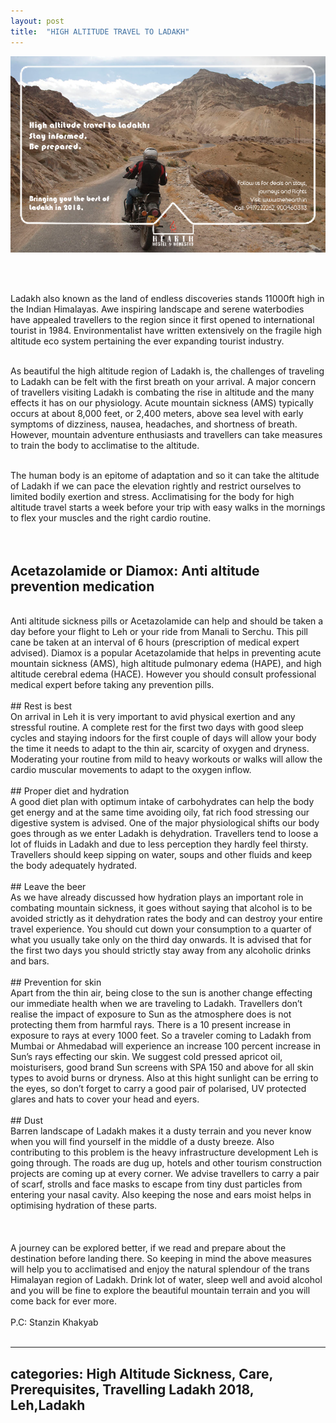 ```yaml
---
layout: post
title:  "HIGH ALTITUDE TRAVEL TO LADAKH"
---
```


![HighaltitudeTravel](/images/blogs_1.png)

<br/><br/>

Ladakh also known as the land of endless discoveries stands 11000ft high in the Indian Himalayas. Awe inspiring landscape and serene waterbodies have appealed travellers to the region since it first opened to international tourist in 1984. Environmentalist have written extensively on the fragile high altitude eco system pertaining the ever expanding tourist industry.
<br/><br/>

As beautiful the high altitude region of Ladakh is, the challenges of traveling to Ladakh can be felt with the first breath on your arrival. A major concern of travellers visiting Ladakh is combating the rise in altitude and the many effects it has on our physiology. Acute mountain sickness (AMS) typically occurs at about 8,000 feet, or 2,400 meters, above sea level with early symptoms of dizziness, nausea, headaches, and shortness of breath. However, mountain adventure enthusiasts and travellers can take measures to train the body to acclimatise to the altitude.
<br/><br/>

The human body is an epitome of adaptation and so it can take the altitude of Ladakh if we can pace the elevation rightly and restrict ourselves to limited bodily exertion and stress. Acclimatising for the body for high altitude travel starts a week before your trip with easy walks in the mornings to flex your muscles and the right cardio routine.
<br/><br/><br/>
## Acetazolamide or Diamox: Anti altitude prevention medication 
<br/>
Anti altitude sickness pills or Acetazolamide can help and should be taken a day before your flight to Leh or your ride from Manali to Serchu. This pill cane be taken at an interval of 6 hours (prescription of medical expert advised). Diamox is a popular Acetazolamide that helps in preventing acute mountain sickness (AMS), high altitude pulmonary edema (HAPE), and high altitude cerebral edema (HACE). However you should consult professional medical expert before taking any prevention pills.   
<br/><br/>
## Rest is best
<br/>
On arrival in Leh it is very important to avid physical exertion and any stressful routine. A complete rest for the first two days with good sleep cycles and staying indoors for the first couple of days will allow your body the time it needs to adapt to the thin air, scarcity of oxygen and dryness. Moderating your routine from mild to heavy workouts or walks will allow the cardio muscular movements to adapt to the oxygen inflow. 
<br/><br/>
## Proper diet and hydration
<br/>
A good diet plan with optimum intake of carbohydrates can help the body get energy and at the same time avoiding oily, fat rich food stressing our digestive system is advised. One of the major physiological shifts our body goes through as we enter Ladakh is dehydration. Travellers tend to loose a lot of fluids in Ladakh and due to less perception they hardly feel thirsty. Travellers should keep sipping on water, soups and other fluids and keep the body adequately hydrated.  
<br/><br/>
## Leave the beer
<br/>
As we have already discussed how hydration plays an important role in combating mountain sickness, it goes without saying that alcohol is to be avoided strictly as it dehydration rates the body and can destroy your entire travel experience. You should cut down your consumption to a quarter of what you usually take only on the third day onwards. It is advised that for the first two days you should strictly stay away from any alcoholic drinks and bars. 
<br/><br/>
## Prevention for skin
<br/>
Apart from the thin air, being close to the sun is another change effecting our immediate health when we are traveling to Ladakh. Travellers don’t realise the impact of exposure to Sun as the atmosphere does is not protecting them from harmful rays. There is a 10 present increase in exposure to rays at every 1000 feet. So a traveler coming to Ladakh from Mumbai or Ahmedabad will experience an increase 100 percent increase in Sun’s rays effecting our skin. We suggest cold pressed apricot oil, moisturisers, good brand Sun screens with SPA 150 and above for all skin types to avoid burns or dryness. Also at this hight sunlight can be erring to the eyes, so don’t forget to carry a good pair of polarised, UV protected glares and hats to cover your head and eyers.   
<br/><br/>
## Dust
<br/>
Barren landscape of Ladakh makes it a dusty terrain and you never know when you will find yourself in the middle of a dusty breeze. Also contributing to this problem is the heavy infrastructure development Leh is going through. The roads are dug up, hotels and other tourism construction projects are coming up at every corner. We advise travellers to carry a pair of scarf, strolls and face masks to escape from tiny dust particles from entering your nasal cavity. Also keeping the nose and ears moist helps in optimising hydration of these parts. 
<br/><br/>
<br/><br/>
A journey can be explored better, if we read and prepare about the destination before landing there. So keeping in mind the above measures will help you to acclimatised and enjoy the natural splendour of the trans Himalayan region of Ladakh. Drink lot of water, sleep well and avoid alcohol and you will be fine to explore the beautiful mountain terrain and you will come back for ever more.
<br/><br/>
P.C: Stanzin Khakyab
<br/><br/>

---
categories: High Altitude Sickness, Care, Prerequisites, Travelling Ladakh 2018, Leh,Ladakh
---
